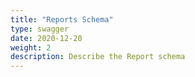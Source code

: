 ```yaml
---
title: "Reports Schema"
type: swagger
date: 2020-12-20
weight: 2
description: Describe the Report schema
---
```

